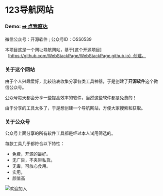 123导航网站
===
### Demo: [➡️ 点我直达](https://123daohang.github.io/)

微信公众号：开源软件 ; 公众号ID：OSS0539

本项目这是一个网址导航网站，基于[这个开源项目]（https://github.com/WebStackPage/WebStackPage.github.io）创建。

### 关于这个网站

由于个人兴趣爱好，比较热衷收集分享各类工具神器，于是创建了**开源软件**这个微信公众号。

公众号每天都会分享一些提高效率的软件，当然这些软件都是免费的！

由于分享的工具太多了，于是想创建一个导航网站，方便大家搜索和获取。

### 关于公众号

公众号上面分享的所有软件工具都是经过本人试用筛选的。

每款工具几乎都符合以下特性：

- 免费，开源的最好。
- 无广告，不夹带私货。
- 无毒，可放心食用。
- 实用，
- 颜值高


![欢迎加入](https://mmbiz.qpic.cn/mmbiz_png/r8emXAtHbZFe7yjx2CqiaRDBPRkbxnmrmCC82Sib48VzicQhJUBicjqRLf0PPlsh3ibKxzMnNnpupblRrTKDo3gHE9g/640?wx_fmt=jpeg&tp=webp&wxfrom=5&wx_lazy=1&wx_co=1)

